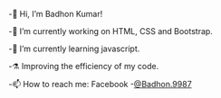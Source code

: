 -👋 Hi, I’m Badhon Kumar! 

-🔭 I’m currently working on HTML, CSS and Bootstrap.

-🌱 I’m currently learning javascript.

-⚗️ Improving the efficiency of my code.

-📫 How to reach me: Facebook -[@Badhon.9987](https://www.facebook.com/Badhon.9987)


<!-- Badhon9987/Badhon9987 is a ✨ special ✨ repository because its `README.md` (this file) appears on your GitHub profile.
You can click the Preview link to take a look at your changes.
--->
